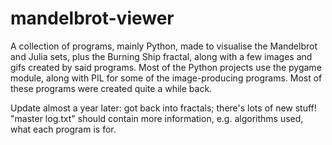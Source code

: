 # mandelbrot-viewer
A collection of programs, mainly Python, made to visualise the Mandelbrot and Julia sets, plus the Burning Ship fractal, along with a few images and gifs created by said programs. Most of the Python projects use the pygame module, along with PIL for some of the image-producing programs.
Most of these programs were created quite a while back.

Update almost a year later: got back into fractals; there's lots of new stuff! "master log.txt" should contain more information, e.g. algorithms used, what each program is for.
